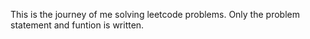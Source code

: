 This is the journey of me solving leetcode problems.
Only the problem statement and funtion is written.

